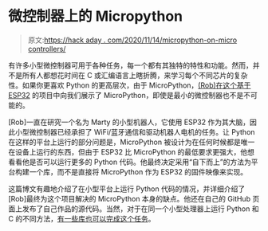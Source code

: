 # 微控制器上的 Micropython

> 原文:[https://hack aday . com/2020/11/14/micropython-on-micro controllers/](https://hackaday.com/2020/11/14/micropython-on-microcontrollers/)

有许多小型微控制器可用于各种任务，每一个都有其独特的特性和功能。然而，并不是所有人都想花时间在 C 或汇编语言上瞎折腾，来学习每个不同芯片的复杂性。如果你更喜欢 Python 的更高层次，由于 MicroPython，[(Rob)在这个基于 ESP32](https://robdobson.com/2020/11/embedding-micropython-on-esp32/) 的项目中向我们展示了 MicroPython，即使是最小的微控制器也不是不可能的。

[Rob]一直在研究一个名为 Marty 的小型机器人，它使用 ESP32 作为其大脑，因此小型微控制器已经承担了 WiFi/蓝牙通信和驱动机器人电机的任务。让 Python 在这样的平台上运行的部分问题是，MicroPython 被设计为在任何时候都是唯一在设备上运行的东西，但由于 ESP32 比 MicroPython 的最低要求更强大，他想看看他是否可以运行更多的 Python 代码。他最终决定采用“自下而上”的方法为平台构建一个库，而不是直接将 MicroPython 作为 ESP32 的固件映像来实现。

这篇博文有趣地介绍了在小型平台上运行 Python 代码的情况，并详细介绍了[Rob]最终为这个项目解决的 MicroPython 本身的缺点。他还在自己的 GitHub 页面上发布了自己作品的源代码。当然，对于在同一个小型处理器上运行 Python 和 C 的不同方法，[有一些库也可以完成这个任务](https://hackaday.com/2019/08/31/micropython-and-c-play-together-better/)。